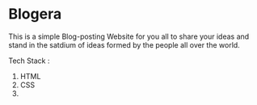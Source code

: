 # Blogera

This is a simple Blog-posting Website for you all to share your ideas and stand in the satdium of ideas formed by the people all over the world.

Tech Stack : 
1. HTML
2. CSS
3. 